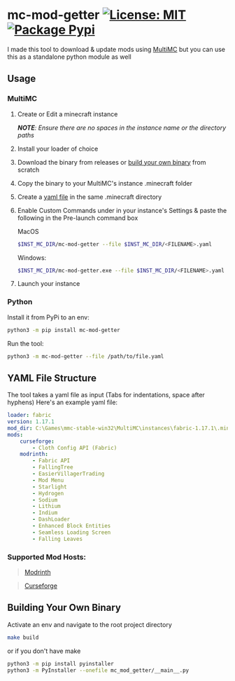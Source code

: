# mc-mod-getter [![License: MIT](https://img.shields.io/badge/License-MIT-yellow.svg)](https://opensource.org/licenses/MIT) [![Package Pypi](https://img.shields.io/pypi/v/mc-mod-getter.svg)](https://pypi.org/project/mc-mod-getter)

I made this tool to download & update mods using [MultiMC](https://github.com/MultiMC/MultiMC5) but you can use this as a standalone python module as well

## Usage

### MultiMC

1. Create or Edit a minecraft instance 

   ***NOTE**: Ensure there are no spaces in the instance name or the directory paths*

2. Install your loader of choice

3. Download the binary from releases or [build your own binary](#building-your-own-binary) from scratch

4. Copy the binary to your MultiMC's instance .minecraft folder

5. Create a [yaml file](#yaml-file-structure) in the same .minecraft directory

6. Enable Custom Commands under in your instance's Settings & paste the following in the Pre-launch command box

   MacOS

   ```bash
   $INST_MC_DIR/mc-mod-getter --file $INST_MC_DIR/<FILENAME>.yaml
   ```

   

   Windows:

   ```bash
   $INST_MC_DIR/mc-mod-getter.exe --file $INST_MC_DIR/<FILENAME>.yaml
   ```

7. Launch your instance

### Python

Install it from PyPi to an env:

```bash
python3 -m pip install mc-mod-getter
```

Run the tool:

```bash
python3 -m mc-mod-getter --file /path/to/file.yaml
```



## YAML File Structure

The tool takes a yaml file as input (Tabs for indentations, space after hyphens)
Here's an example yaml file:

```yaml
loader: fabric
version: 1.17.1
mod_dir: C:\Games\mmc-stable-win32\MultiMC\instances\fabric-1.17.1\.minecraft\mods
mods:
    curseforge:
        - Cloth Config API (Fabric)
    modrinth:
        - Fabric API
        - FallingTree
        - EasierVillagerTrading
        - Mod Menu
        - Starlight
        - Hydrogen
        - Sodium
        - Lithium
        - Indium
        - DashLoader
        - Enhanced Block Entities
        - Seamless Loading Screen
        - Falling Leaves
```

### Supported Mod Hosts:

> [Modrinth](https://modrinth.com/mods?q=)

> [Curseforge](https://www.curseforge.com/minecraft/mc-mods)

## Building Your Own Binary

Activate an env and navigate to the root project directory

```bash
make build
```

or if you don't have make

```bash
python3 -m pip install pyinstaller 
python3 -m PyInstaller --onefile mc_mod_getter/__main__.py
```
